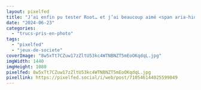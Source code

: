 ```yaml
---
layout: pixelfed
title: "J’ai enfin pu tester Root… et j’ai beaucoup aimé <span aria-hidden='true'>🥰</span> Ça a vraiment un goût de reviens-y&nbsp;!"
date: "2024-06-23"
categories: 
  - "trucs-pris-en-photo"
tags: 
  - "pixelfed"
  - "jeux-de-societe"
coverImage: "8w5xTt7CZuw17zZltU53kc4WTNBNZT5mEoOKqdqL.jpg"
imgWidth: 1440
imgHeight: 1080
pixelfed: 8w5xTt7CZuw17zZltU53kc4WTNBNZT5mEoOKqdqL.jpg
pixellink: https://pixelfed.social/i/web/post/710546144025599049
---
```


